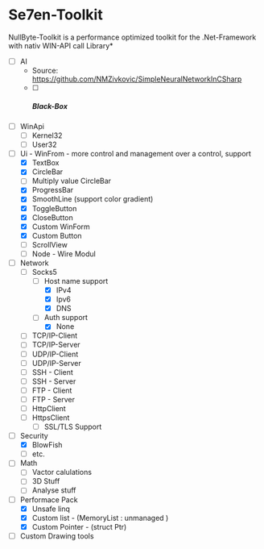 # Se7en-Toolkit
NullByte-Toolkit is a performance optimized toolkit for the .Net-Framework with nativ WIN-API call Library*


- [ ] AI
  - Source: https://github.com/NMZivkovic/SimpleNeuralNetworkInCSharp
  - [ ] ##### Black-Box #####
- [ ] WinApi 
  - [ ] Kernel32
  - [ ] User32
- [ ] Ui - WinFrom - more control and management over a control, support
  - [x] TextBox
  - [x] CircleBar
  - [ ] Multiply value CircleBar
  - [x] ProgressBar
  - [x] SmoothLine (support color gradient)
  - [x] ToggleButton
  - [x] CloseButton
  - [x] Custom WinForm
  - [x] Custom Button
  - [ ] ScrollView
  - [ ] Node - Wire Modul
- [ ] Network
  - [ ] Socks5
    - [ ] Host name support
      - [x] IPv4
      - [x] Ipv6
      - [x] DNS
    - [ ] Auth support
      - [x] None
  - [ ] TCP/IP-Client
  - [ ] TCP/IP-Server
  - [ ] UDP/IP-Client
  - [ ] UDP/IP-Server
  - [ ] SSH - Client
  - [ ] SSH - Server
  - [ ] FTP - Client
  - [ ] FTP - Server
  - [ ] HttpClient
  - [ ] HttpsClient
    - [ ] SSL/TLS Support 
- [ ] Security
  - [x] BlowFish
  - [ ] etc.
- [ ] Math
  - [ ] Vactor calulations
  - [ ] 3D Stuff
  - [ ] Analyse stuff
- [ ] Performace Pack
  - [x] Unsafe linq
  - [x] Custom list - (MemoryList<T> : unmanaged )
  - [x] Custom Pointer - (struct Ptr)
- [ ]  Custom Drawing tools
